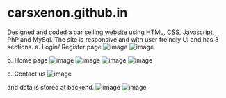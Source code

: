 # carsxenon.github.in
Designed and coded a car selling website using HTML, CSS, Javascript, PhP and MySql.
The site is responsive and with user freindly UI and has 3 sections. 
a. Login/ Register page
![image](https://user-images.githubusercontent.com/117870758/200967804-ef541947-1ebd-4b5f-baf0-f2ac5e782363.png)
![image](https://user-images.githubusercontent.com/117870758/200967823-1c246980-b3ae-4c11-823a-f251ba30ca5a.png)

b. Home page
![image](https://user-images.githubusercontent.com/117870758/200967616-bd609c21-1bda-4004-9869-d7dfbc261a71.png)
![image](https://user-images.githubusercontent.com/117870758/200967645-1dd24df3-a409-4f73-90d8-d46029e72b61.png)
![image](https://user-images.githubusercontent.com/117870758/200967666-b96a41a0-0fd2-408a-a492-982f39b110f6.png)
![image](https://user-images.githubusercontent.com/117870758/200967679-62db018d-ae09-4d16-bd3a-061c393173a3.png)

c. Contact us
![image](https://user-images.githubusercontent.com/117870758/200967781-a38ef881-e198-4452-92a0-729b7b4805e6.png)

and data is stored at backend.
![image](https://user-images.githubusercontent.com/117870758/200967061-da00d631-b8a9-4917-842c-9d0475f9c3a7.png)
![image](https://user-images.githubusercontent.com/117870758/200967077-ae4848ba-5763-4333-85f2-b1845305afc1.png)
